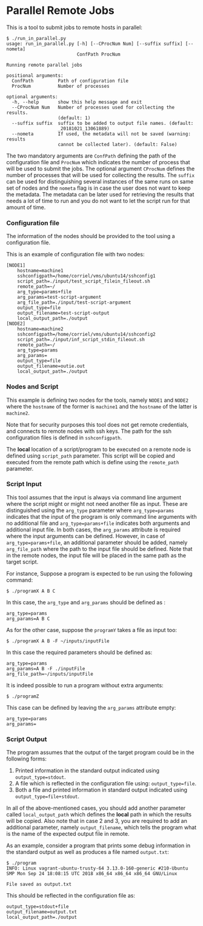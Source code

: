 # Parallel Remote Jobs

This is a tool to submit jobs to remote hosts in parallel:

```console
$ ./run_in_parallel.py
usage: run_in_parallel.py [-h] [--CProcNum Num] [--suffix suffix] [--nometa]
                          ConfPath ProcNum

Running remote parallel jobs

positional arguments:
  ConfPath         Path of configuration file
  ProcNum          Number of processes

optional arguments:
  -h, --help       show this help message and exit
  --CProcNum Num   Number of processes used for collecting the results.
                   (default: 1)
  --suffix suffix  suffix to be added to output file names. (default:
                   _20181021_13061889)
  --nometa         If used, the metadata will not be saved (warning: results
                   cannot be collected later). (default: False)

```
The two mandatory arguments are `ConfPath` defining the path of the configuration file and `ProcNum` which indicates the number of process that will be used to submit the jobs. The optional argument `CProcNum` defines the number of processes that will be used for collecting the results. The `suffix` can be used for distinguishing several instances of the same runs on same set of nodes and the `nometa` flag is in case the user does not want to keep the metadata. The metadata can be later used for retrieving the results that needs a lot of time to run and you do not want to let the script run for that amount of time.

### Configuration file

The information of the nodes should be provided to the tool using a configuration file.


This is an example of configuration file with two nodes:

```
[NODE1]
    hostname=machine1
    sshconfigpath=/home/corriel/vms/ubuntu14/sshconfig1
    script_path=./input/test_script_filein_fileout.sh
    remote_path=~/
    arg_type=params+file
    arg_params=test-script-argument
    arg_file_path=./input/test-script-argument
    output_type=file
    output_filename=test-script-output
    local_output_path=./output
[NODE2]
    hostname=machine2
    sshconfigpath=/home/corriel/vms/ubuntu14/sshconfig2
    script_path=./input/inf_script_stdin_fileout.sh
    remote_path=~/
    arg_type=params
    arg_params=
    output_type=file
    output_filename=outie.out
    local_output_path=./output
```
### Nodes and Script

This example is defining two nodes for the tools, namely `NODE1` and `NODE2` where the `hostname` of the former is `machine1` and the `hostname` of the latter is `machine2`.

Note   that for security purposes this tool does not get remote credentials, and connects to remote nodes with ssh keys. The path for the ssh configuration files is defined in `sshconfigpath`.

The **local**  location of a script/program to be executed on a remote node is defined using `script_path` parameter. This script will be copied and executed from the remote path which is define using the `remote_path` parameter.

### Script Input

This tool assumes that the input is always via command line argument where the script might or might not need another file as input. These are distinguished using the `arg_type` parameter where `arg_type=params` indicates that the input of the program is only command line arguments with no additional file and  `arg_type=params+file` indicates both arguments and additional input file. In both cases, the `arg_params` attribute is required where the input arguments can be defined. However, in case of `arg_type=params+file`, an additional parameter should be added, namely `arg_file_path` where the path to the input file should be defined.  Note that in the remote nodes, the input file will be placed in the same path as the target script.

For instance, Suppose a program is expected to be run using the following command:

```console
$ ./programX A B C
```

In this case, the `arg_type` and `arg_params` should be defined as :
```
arg_type=params
arg_params=A B C
```
As for the other case, suppose the `programY` takes a file as input too:
```console
$ ./programX A B -F ~/inputs/inputFile
```
In this case the required parameters should be defined as:
```
arg_type=params
arg_params=A B -F ./inputFile
arg_file_path=~/inputs/inputFile
```
It is indeed possible to run a program without extra arguments:
```console
$ ./programZ
```
This case can be defined by leaving the `arg_params` attribute empty:
```
arg_type=params
arg_params=
```

### Script Output

The program assumes that the output of the target program could be in the following forms:

1. Printed information in the standard output indicated using `output_type=stdout`.
2. A file which is reflected in the  configuration file using: `output_type=file`.
3. Both a file and printed information in standard output indicated using `output_type=file+stdout`.

 In all of the above-mentioned cases, you should add another parameter called `local_output_path` which defines the **local** path in which the results will be copied. Also note that in case 2 and 3, you are required to add an additional parameter, namely `output_filename`, which tells the program what is the name of the expected output file in remote.

 As an example, consider a program that prints some debug information in the standard output as well as produces a file named `output.txt`:

 ```console
$ ./program
INFO: Linux vagrant-ubuntu-trusty-64 3.13.0-160-generic #210-Ubuntu SMP Mon Sep 24 18:08:15 UTC 2018 x86_64 x86_64 x86_64 GNU/Linux

File saved as output.txt
 ```
 This should be reflected in the configuration file as:

 ```
 output_type=stdout+file
 output_filename=output.txt
 local_output_path=./output
 ```
